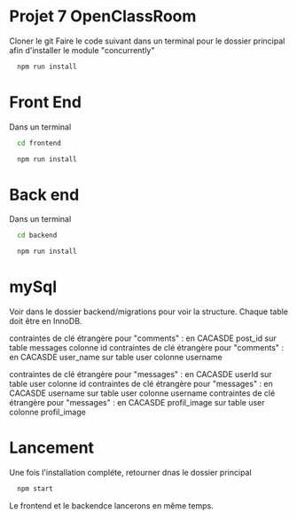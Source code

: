 

# Projet 7 OpenClassRoom

Cloner le git
Faire le code suivant dans un terminal pour le dossier principal afin d'installer le module "concurrently"

```bash
  npm run install
```

# Front End

Dans un terminal 

```bash
  cd frontend
```
```bash
  npm run install
```


# Back end

Dans un terminal

```bash
  cd backend
```
```bash
  npm run install
```

# mySql

Voir dans le dossier backend/migrations pour voir la structure.
Chaque table doit être en InnoDB.

contraintes de clé étrangère pour "comments" : en CACASDE post_id sur table messages colonne id
contraintes de clé étrangère pour "comments" : en CACASDE user_name sur table user colonne username


contraintes de clé étrangère pour "messages" : en CACASDE userId sur table user colonne id
contraintes de clé étrangère pour "messages" : en CACASDE username sur table user colonne username
contraintes de clé étrangère pour "messages" : en CACASDE profil_image sur table user colonne profil_image


# Lancement

Une fois l'installation compléte, retourner dnas le dossier principal
```bash
  npm start
```
Le frontend et le backendce lancerons en même temps.

